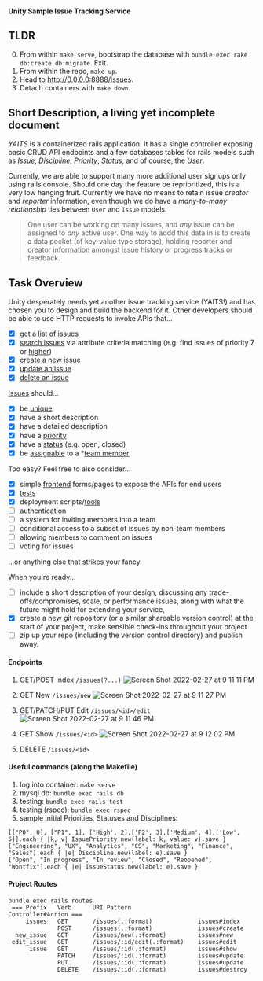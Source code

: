 #### Unity Sample Issue Tracking Service

## TLDR
0. From within `make serve`, bootstrap the database with `bundle exec rake db:create db:migrate`. Exit.
1. From within the repo, `make up`.
3. Head to http://0.0.0.0:8888/issues.
4. Detach containers with `make down`. 

## Short Description, a living yet incomplete document
_YAITS_ is a containerized rails application. It has a single controller exposing basic CRUD API endpoints and a few databases tables for rails models such as [_Issue_](https://github.com/Kartoshka548/yaits/blob/main/app/models/issue.rb), [_Discipline_](https://github.com/Kartoshka548/yaits/blob/main/app/models/discipline.rb), [_Priority_](https://github.com/Kartoshka548/yaits/blob/main/app/models/issue_priority.rb), [_Status_](https://github.com/Kartoshka548/yaits/blob/main/app/models/issue_status.rb), and of course, the [_User_](https://github.com/Kartoshka548/yaits/blob/main/app/models/user.rb). 

Currently, we are able to support many more additional user signups only using rails console. Should one day the feature be reprioritized, this is a very low hanging fruit. Currently we have no means to retain issue _creator_ and _reporter_ information, even though we do have a _many-to-many relationship_ ties between `User` and `Issue` models. 

> One user can be working on many issues, and _any_ issue can be assigned to _any_ active user.
One way to addd this data in is to create a data pocket (of key-value type storage), holding reporter and creator information amongst issue history or progress tracks or feedback.  


## Task Overview
Unity desperately needs yet another issue tracking service (YAITS!) and has chosen you to design and
build the backend for it. Other developers should be able to use HTTP requests to invoke APIs that...

 - [x] [get a list of issues](https://github.com/Kartoshka548/yaits/blob/main/test/controllers/issues_controller_test.rb#L8-L11)
 - [x] [search issues](https://github.com/Kartoshka548/yaits/blob/main/spec/requests/issue_spec.rb) via attribute criteria matching (e.g. find issues of priority 7 or [higher](https://github.com/Kartoshka548/yaits/blob/main/app/controllers/issues_controller.rb#L132-L135))
 - [x] [create a new issue](https://github.com/Kartoshka548/yaits/blob/main/test/controllers/issues_controller_test.rb#L18-L23)
 - [x] [update an issue](https://github.com/Kartoshka548/yaits/blob/main/test/controllers/issues_controller_test.rb#L35-L38)
 - [x] [delete an issue](https://github.com/Kartoshka548/yaits/blob/main/test/controllers/issues_controller_test.rb#L40-L43)

[Issues](https://github.com/Kartoshka548/yaits/blob/main/app/models/issue.rb) should...
 - [x] be [unique](https://github.com/Kartoshka548/yaits/blob/main/db/migrate/20220225224318_create_issues.rb#L23)
 - [x] have a short description
 - [x] have a detailed description
 - [x] have a [priority](https://github.com/Kartoshka548/yaits/blob/main/db/migrate/20220225192053_create_issue_priorities.rb)
 - [x] have a [status](https://github.com/Kartoshka548/yaits/blob/main/db/migrate/20220225182236_create_issue_statuses.rb) (e.g. open, closed)
 - [x] be [assignable](https://github.com/Kartoshka548/yaits/blob/main/app/models/user.rb#L2) to a *[team member](https://github.com/Kartoshka548/yaits/issues/5)

Too easy? Feel free to also consider...
 -  [x] simple [frontend](https://github.com/Kartoshka548/yaits/tree/main/app/views) forms/pages to expose the APIs for end users
 -  [x] [tests](https://github.com/Kartoshka548/yaits/tree/main/test/fixtures)
 -  [x] deployment scripts/[tools](https://github.com/Kartoshka548/yaits/blob/main/Makefile#L9)
 -  [ ] authentication
 -  [ ] a system for inviting members into a team
 -  [ ] conditional access to a subset of issues by non-team members
 -  [ ] allowing members to comment on issues
 -  [ ] voting for issues

...or anything else that strikes your fancy.

When you're ready...
 - [ ] include a short description of your design, discussing any trade-offs/compromises, scale, or
performance issues, along with what the future might hold for extending your service,
 - [x] create a new git repository (or a similar shareable version control) at the start of your project,
make sensible check-ins throughout your project
 - [ ] zip up your repo (including the version control directory) and publish away.

#### Endpoints 
1. GET/POST Index `/issues(?...)`
![Screen Shot 2022-02-27 at 9 11 11 PM](https://user-images.githubusercontent.com/2070909/155913037-841b420a-0468-4c4e-aadb-9cdc75da8d80.png)

2. GET New `/issues/new`
![Screen Shot 2022-02-27 at 9 11 27 PM](https://user-images.githubusercontent.com/2070909/155913049-be2bc65c-c5fb-43b2-a9a1-729dea1aa58f.png)

3. GET/PATCH/PUT Edit `/issues/<id>/edit`
![Screen Shot 2022-02-27 at 9 11 46 PM](https://user-images.githubusercontent.com/2070909/155913065-80512a7a-30d3-4047-8789-f2b4ac079fbb.png)

4. GET Show `/issues/<id>`
![Screen Shot 2022-02-27 at 9 12 02 PM](https://user-images.githubusercontent.com/2070909/155913137-02ded449-6217-453a-91ef-239904846e8a.png)

5. DELETE `/issues/<id>`

#### Useful commands (along the Makefile)
1. log into container: `make serve` 
2. mysql db: `bundle exec rails db`
3. testing: `bundle exec rails test`
4. testing (rspec): `bundle exec rspec`
5. sample initial Priorities, Statuses and Disciplines: 
```
[["P0", 0], ["P1", 1], ['High', 2],['P2', 3],['Medium', 4],['Low', 5]].each { |k, v| IssuePriority.new(label: k, value: v).save }
["Engineering", "UX", "Analytics", "CS", "Marketing", "Finance", "Sales"].each { |e| Discipline.new(label: e).save }
["Open", "In progress", "In review", "Closed", "Reopened", "Wontfix"].each { |e| IssueStatus.new(label: e).save }
```
#### Project Routes
```
bundle exec rails routes
 === Prefix   Verb      URI Pattern                   Controller#Action ===
     issues   GET       /issues(.:format)             issues#index
              POST      /issues(.:format)             issues#create
  new_issue   GET       /issues/new(.:format)         issues#new
 edit_issue   GET       /issues/:id/edit(.:format)    issues#edit
      issue   GET       /issues/:id(.:format)         issues#show
              PATCH     /issues/:id(.:format)         issues#update
              PUT       /issues/:id(.:format)         issues#update
              DELETE    /issues/:id(.:format)         issues#destroy
```
